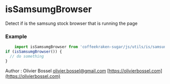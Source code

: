 # isSamsumgBrowser

Detect if is the samsung stock browser that is running the page

### Example
```js
	import isSamsumgBrowser from 'coffeekraken-sugar/js/utils/is/samsungBrowser'
if (isSamsumgBrowser()) {
  // do something
}
```
Author : Olivier Bossel [olivier.bossel@gmail.com](mailto:olivier.bossel@gmail.com) [https://olivierbossel.com](https://olivierbossel.com)